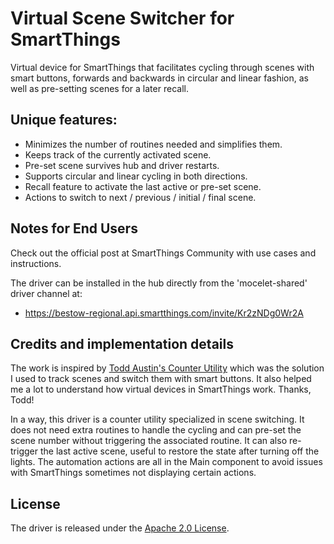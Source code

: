 # Virtual Scene Switcher for SmartThings

Virtual device for SmartThings that facilitates cycling through scenes with smart buttons, forwards and backwards in circular and linear fashion, as well as pre-setting scenes for a later recall.

## Unique features:
- Minimizes the number of routines needed and simplifies them.
- Keeps track of the currently activated scene.
- Pre-set scene survives hub and driver restarts.
- Supports circular and linear cycling in both directions.
- Recall feature to activate the last active or pre-set scene.
- Actions to switch to next / previous / initial / final scene.

## Notes for End Users

Check out the official post at SmartThings Community with use cases and instructions.

The driver can be installed in the hub directly from the 'mocelet-shared' driver channel at:

- https://bestow-regional.api.smartthings.com/invite/Kr2zNDg0Wr2A

## Credits and implementation details

The work is inspired by [Todd Austin's Counter Utility](https://github.com/toddaustin07/counter_utility) which was the solution I used to track scenes and switch them with smart buttons. It also helped me a lot to understand how virtual devices in SmartThings work. Thanks, Todd!

In a way, this driver is a counter utility specialized in scene switching. It does not need extra routines to handle the cycling and can pre-set the scene number without triggering the associated routine. It can also re-trigger the last active scene, useful to restore the state after turning off the lights. The automation actions are all in the Main component to avoid issues with SmartThings sometimes not displaying certain actions.

## License

The driver is released under the [Apache 2.0 License](LICENSE).